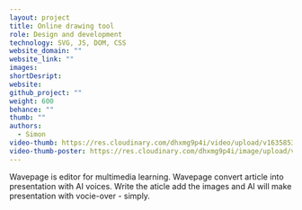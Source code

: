 ```yaml
---
layout: project
title: Online drawing tool
role: Design and development
technology: SVG, JS, DOM, CSS
website_domain: ""
website_link: ""
images:
shortDesript:
website:
github_project: ""
weight: 600
behance: ""
thumb: ""
authors:
  - Simon
video-thumb: https://res.cloudinary.com/dhxmg9p4i/video/upload/v1635853893/loners/connect-dost.mp4
video-thumb-poster: https://res.cloudinary.com/dhxmg9p4i/image/upload/v1635854982/loners/vk-_2021-11-02_at_13.08.59.jpg
---
```


Wavepage is editor for multimedia learning. Wavepage convert article into presentation with AI voices. Write the aticle add the images and AI will make presentation with vocie-over - simply.
